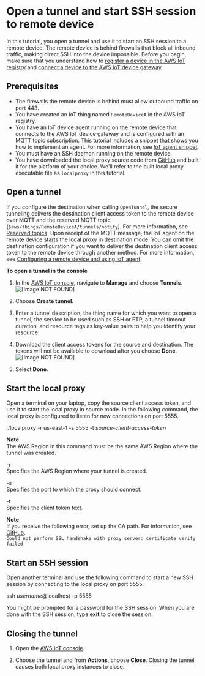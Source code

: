 # Open a tunnel and start SSH session to remote device<a name="secure-tunneling-tutorial-open-tunnel"></a>

In this tutorial, you open a tunnel and use it to start an SSH session to a remote device\. The remote device is behind firewalls that block all inbound traffic, making direct SSH into the device impossible\. Before you begin, make sure that you understand how to [register a device in the AWS IoT registry](https://docs.aws.amazon.com/iot/latest/developerguide/register-device.html) and [connect a device to the AWS IoT device gateway](https://docs.aws.amazon.com/iot/latest/developerguide/sdk-tutorials.html)\.

## Prerequisites<a name="tunneling-tutorial-prerequisites"></a>
+ The firewalls the remote device is behind must allow outbound traffic on port 443\.
+ You have created an IoT thing named `RemoteDeviceA` in the AWS IoT registry\.
+ You have an IoT device agent running on the remote device that connects to the AWS IoT device gateway and is configured with an MQTT topic subscription\. This tutorial includes a snippet that shows you how to implement an agent\. For more information, see [IoT agent snippet](configure-remote-device.md#agent-snippet)\.
+ You must have an SSH daemon running on the remote device\.
+ You have downloaded the local proxy source code from [GitHub](https://github.com/aws-samples/aws-iot-securetunneling-localproxy) and built it for the platform of your choice\. We'll refer to the built local proxy executable file as `localproxy` in this tutorial\.

## Open a tunnel<a name="open-tunnel"></a>

If you configure the destination when calling `OpenTunnel`, the secure tunneling delivers the destination client access token to the remote device over MQTT and the reserved MQTT topic \(`$aws/things/RemoteDeviceA/tunnels/notify`\)\. For more information, see [Reserved topics](reserved-topics.md)\. Upon receipt of the MQTT message, the IoT agent on the remote device starts the local proxy in destination mode\. You can omit the destination configuration if you want to deliver the destination client access token to the remote device through another method\. For more information, see [Configuring a remote device and using IoT agent](configure-remote-device.md)\.

**To open a tunnel in the console**

1. In the [AWS IoT console](https://console.aws.amazon.com/iot/), navigate to **Manage** and choose **Tunnels**\.  
![\[Image NOT FOUND\]](http://docs.aws.amazon.com/iot/latest/developerguide/images/tunnels-page.png)

1. Choose **Create tunnel**\.

1. Enter a tunnel description, the thing name for which you want to open a tunnel, the service to be used such as SSH or FTP, a tunnel timeout duration, and resource tags as key\-value pairs to help you identify your resource\.

1. Download the client access tokens for the source and destination\. The tokens will not be available to download after you choose **Done**\.  
![\[Image NOT FOUND\]](http://docs.aws.amazon.com/iot/latest/developerguide/images/tunnel-success.png)

1. Select **Done**\.

## Start the local proxy<a name="start-local-proxy"></a>

Open a terminal on your laptop, copy the source client access token, and use it to start the local proxy in source mode\. In the following command, the local proxy is configured to listen for new connections on port 5555\.

\./localproxy \-r us\-east\-1 \-s 5555 \-t *source\-client\-access\-token*

**Note**  
The AWS Region in this command must be the same AWS Region where the tunnel was created\.

\-r  
Specifies the AWS Region where your tunnel is created\.

\-s  
Specifies the port to which the proxy should connect\.

\-t  
Specifies the client token text\.

**Note**  
If you receive the following error, set up the CA path\. For information, see [GitHub](https://github.com/aws-samples/aws-iot-securetunneling-localproxy)\.  
`Could not perform SSL handshake with proxy server: certificate verify failed`

## Start an SSH session<a name="start-ssh-session"></a>

Open another terminal and use the following command to start a new SSH session by connecting to the local proxy on port 5555\.

ssh *username*@localhost \-p 5555

You might be prompted for a password for the SSH session\. When you are done with the SSH session, type **exit** to close the session\.

## Closing the tunnel<a name="close-tunnel"></a>

1. Open the [AWS IoT console](https://console.aws.amazon.com/iot/)\.

1.  Choose the tunnel and from **Actions**, choose **Close**\. Closing the tunnel causes both local proxy instances to close\.